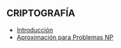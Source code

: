 ## CRIPTOGRAFÍA

* [Introducción](./introduccion/index.md)
* [Aproximación para Problemas NP](./aproximacionParaProblemasNPM/index.md) 



